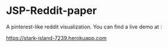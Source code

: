 # JSP-Reddit-paper

A pinterest-like reddit visualization. You can find a live demo at :

https://stark-island-7239.herokuapp.com